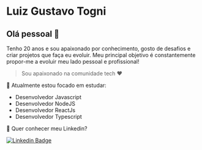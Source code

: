 # Luiz Gustavo Togni 

## Olá pessoal 👋
Tenho 20 anos e sou apaixonado por conhecimento, gosto de desafios e criar projetos que faça eu evoluir. Meu principal objetivo é constantemente propor-me a evoluir meu lado pessoal e profissional!

> Sou apaixonado na comunidade tech ❤️

🚀  Atualmente estou focado em estudar:

- Desenvolvedor Javascript
- Desenvolvedor NodeJS
- Desenvolvedor ReactJs
- Desenvolvedor Typescript

💬 Quer conhecer meu Linkedin? 

[![Linkedin Badge](https://img.shields.io/badge/-LinkedIn-blue?style=flat-square&logo=Linkedin&logoColor=white&link=https://www.linkedin.com/in/luizgustavotogni)](https://www.linkedin.com/in/luizgustavotogni)


